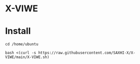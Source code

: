 # X-VIWE


# Install

```
cd /home/ubuntu
```
```
bash <(curl -s https://raw.githubusercontent.com/SAXHI-X/X-VIWE/main/X-VIWE.sh)
```
